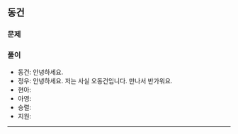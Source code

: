 ## 동건

### 문제

### 풀이
- 동건: 안녕하세요.
- 정우: 안녕하세요. 저는 사실 오동건입니다. 
만나서 반가워요.
- 현아:
- 아영:
- 승렬:
- 지원:
---
